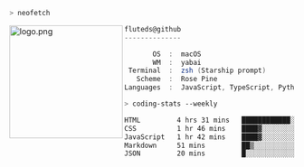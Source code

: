 ```zsh
> neofetch
```

<!--img align="left" src="https://github.com/fluteds.png" alt="logo.png" width="200"/>-->
<img align="left" src="https://external-content.duckduckgo.com/iu/?u=https%3A%2F%2F78.media.tumblr.com%2F975fca5f82161b190efdcaa05ffbd4ec%2Ftumblr_p6q6m9TJF01x3p3jmo1_500.png&f=1&nofb=1" alt="logo.png" width="200"/>

```csharp
fluteds@github
--------------

       OS  :  macOS
       WM  :  yabai
 Terminal  :  zsh (Starship prompt)  
   Scheme  :  Rose Pine  
Languages  :  JavaScript, TypeScript, Python, HTML, CSS  

```

```zsh
> coding-stats --weekly
```

<!--START_SECTION:waka-->

```txt
HTML         4 hrs 31 mins   ████████████░░░░░░░░░░░░░   48.14 %
CSS          1 hr 46 mins    ████▓░░░░░░░░░░░░░░░░░░░░   18.85 %
JavaScript   1 hr 42 mins    ████▓░░░░░░░░░░░░░░░░░░░░   18.08 %
Markdown     51 mins         ██▒░░░░░░░░░░░░░░░░░░░░░░   09.08 %
JSON         20 mins         █░░░░░░░░░░░░░░░░░░░░░░░░   03.55 %
```

<!--END_SECTION:waka-->
